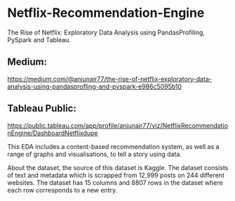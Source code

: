 # Netflix-Recommendation-Engine

The Rise of Netflix: Exploratory Data Analysis using PandasProfiling, PySpark and Tableau.

## Medium:
https://medium.com/@anjunair77/the-rise-of-netflix-exploratory-data-analysis-using-pandasprofling-and-pyspark-e986c5095b10

## Tableau Public:
https://public.tableau.com/app/profile/anjunair77/viz/NetflixRecommendationEngine/DashboardNetflixdupe

This EDA includes a content-based recommendation system, as well as a range of graphs and visualisations, to tell a story using data.

About the dataset, the source of this dataset is Kaggle. The dataset consists of text and metadata which is scrapped from 12,999 posts on 244 different websites. The dataset has 15 columns and 8807 rows in the dataset where each row corresponds to a new entry.
